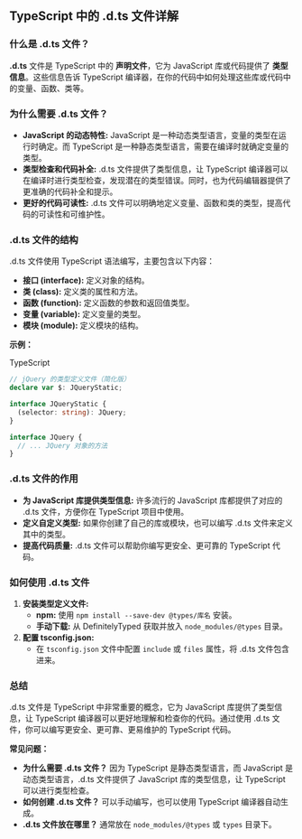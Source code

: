 

## TypeScript 中的 .d.ts 文件详解

### 什么是 .d.ts 文件？

**.d.ts** 文件是 TypeScript 中的 **声明文件**，它为 JavaScript 库或代码提供了 **类型信息**。这些信息告诉 TypeScript 编译器，在你的代码中如何处理这些库或代码中的变量、函数、类等。

### 为什么需要 .d.ts 文件？

- **JavaScript 的动态特性:** JavaScript 是一种动态类型语言，变量的类型在运行时确定。而 TypeScript 是一种静态类型语言，需要在编译时就确定变量的类型。
- **类型检查和代码补全:** .d.ts 文件提供了类型信息，让 TypeScript 编译器可以在编译时进行类型检查，发现潜在的类型错误。同时，也为代码编辑器提供了更准确的代码补全和提示。
- **更好的代码可读性:** .d.ts 文件可以明确地定义变量、函数和类的类型，提高代码的可读性和可维护性。

### .d.ts 文件的结构

.d.ts 文件使用 TypeScript 语法编写，主要包含以下内容：

- **接口 (interface):** 定义对象的结构。
- **类 (class):** 定义类的属性和方法。
- **函数 (function):** 定义函数的参数和返回值类型。
- **变量 (variable):** 定义变量的类型。
- **模块 (module):** 定义模块的结构。

**示例：**

TypeScript

```ts
// jQuery 的类型定义文件（简化版）
declare var $: JQueryStatic;

interface JQueryStatic {
  (selector: string): JQuery;
}

interface JQuery {
  // ... JQuery 对象的方法
}
```

### .d.ts 文件的作用

- **为 JavaScript 库提供类型信息:** 许多流行的 JavaScript 库都提供了对应的 .d.ts 文件，方便你在 TypeScript 项目中使用。
- **定义自定义类型:** 如果你创建了自己的库或模块，也可以编写 .d.ts 文件来定义其中的类型。
- **提高代码质量:** .d.ts 文件可以帮助你编写更安全、更可靠的 TypeScript 代码。

### 如何使用 .d.ts 文件

1. **安装类型定义文件:**
    - **npm:** 使用 `npm install --save-dev @types/库名` 安装。
    - **手动下载:** 从 DefinitelyTyped 获取并放入 `node_modules/@types` 目录。
2. **配置 tsconfig.json:**
    - 在 `tsconfig.json` 文件中配置 `include` 或 `files` 属性，将 .d.ts 文件包含进来。

### 总结

.d.ts 文件是 TypeScript 中非常重要的概念，它为 JavaScript 库提供了类型信息，让 TypeScript 编译器可以更好地理解和检查你的代码。通过使用 .d.ts 文件，你可以编写更安全、更可靠、更易维护的 TypeScript 代码。

**常见问题：**

- **为什么需要 .d.ts 文件？** 因为 TypeScript 是静态类型语言，而 JavaScript 是动态类型语言，.d.ts 文件提供了 JavaScript 库的类型信息，让 TypeScript 可以进行类型检查。
- **如何创建 .d.ts 文件？** 可以手动编写，也可以使用 TypeScript 编译器自动生成。
- **.d.ts 文件放在哪里？** 通常放在 `node_modules/@types` 或 `types` 目录下。
